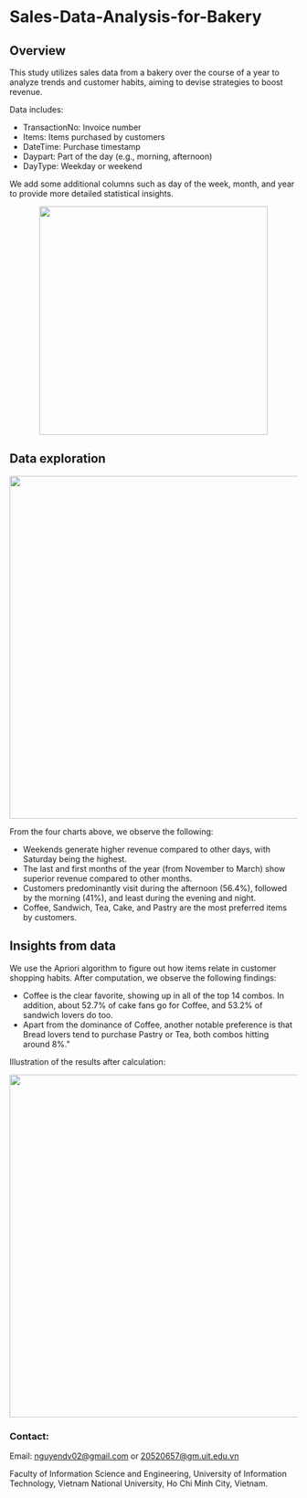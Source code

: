 # Sales-Data-Analysis-for-Bakery

## Overview
This study utilizes sales data from a bakery over the course of a year to analyze trends and customer habits, aiming to devise strategies to boost revenue.

Data includes:
- TransactionNo: Invoice number
- Items: Items purchased by customers
- DateTime: Purchase timestamp
- Daypart: Part of the day (e.g., morning, afternoon)
- DayType: Weekday or weekend

We add some additional columns such as day of the week, month, and year to provide more detailed statistical insights.

<p align="center">
  <img src="[https://github.com/nguyendv02/Sales-Data-Analysis-for-Bakery/assets/137906492/2af70dce-9868-4a1e-9d07-821771a154c2](https://github.com/nguyendv02/Sales-Data-Analysis-for-Bakery/assets/137906492/d0f7c949-07be-4266-a339-a31f470b56be)" width="400">
</p>

## Data exploration

<p align="center">
  <img src="https://github.com/nguyendv02/Sales-Data-Analysis-for-Bakery/assets/137906492/2af70dce-9868-4a1e-9d07-821771a154c2" width="600">
</p>

From the four charts above, we observe the following:
- Weekends generate higher revenue compared to other days, with Saturday being the highest.
- The last and first months of the year (from November to March) show superior revenue compared to other months.
- Customers predominantly visit during the afternoon (56.4%), followed by the morning (41%), and least during the evening and night.
- Coffee, Sandwich, Tea, Cake, and Pastry are the most preferred items by customers.

## Insights from data

We use the Apriori algorithm to figure out how items relate in customer shopping habits. After computation, we observe the following findings:
- Coffee is the clear favorite, showing up in all of the top 14 combos. In addition, about 52.7% of cake fans go for Coffee, and 53.2% of sandwich lovers do too.
- Apart from the dominance of Coffee, another notable preference is that Bread lovers tend to purchase Pastry or Tea, both combos hitting around 8%."

Illustration of the results after calculation:
<p align="center">
  <img src="https://github.com/nguyendv02/Sales-Data-Analysis-for-Bakery/assets/137906492/6422750f-bd40-4540-b04e-a6300511da61" width="600">
</p>

### Contact:
Email: nguyendv02@gmail.com or 20520657@gm.uit.edu.vn

Faculty of Information Science and Engineering, University of Information Technology, Vietnam National University, Ho Chi Minh City, Vietnam.

